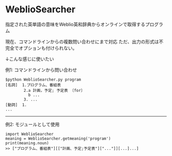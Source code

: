 # WeblioSearcher
指定された英単語の意味をWeblio英和辞典からオンラインで取得するプログラム  

現在、コマンドラインからの複数問い合わせにまで対応
ただ、出力の形式は不完全でオプションも付けられない。

↓こんな感じに使いたい

例1: コマンドラインから問い合わせ

    $python WeblioSearcher.py program
    [名詞]  1.プログラム、番組表
            2.a 計画，予定; 予定表 〔for〕
              b ...
            3. ...
    [動詞]  1.
    ...

---------------------------------------------------------------------------

例2: モジュールとして使用

    import WeblioSearcher
    meaning = WeblioSearcher.getmeaning('program')
    print(meaning.noun)
    >> ["プログラム、番組表"][["計画、予定;予定表"]["..."]][...]...]
 
